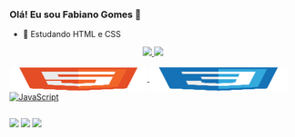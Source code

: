 ### Olá! Eu sou Fabiano Gomes 👋


- 🌱 Estudando HTML e CSS


<div align="center">
  <a href="https://github.com/fabianogomes01">
  <img height="180em" src="https://github-readme-stats.vercel.app/api?username=fabianogomes01&show_icons=true&theme=dark&include_all_commits=true&count_private=true"/>
  <img height="180em" src="https://github-readme-stats.vercel.app/api/top-langs/?username=fabianogomes01&layout=compact&langs_count=7&theme=dark"/>
</div>
<div style="display: inline_block"><br>
  <img align="center" alt="HTML" height="42" width="48%" src="https://raw.githubusercontent.com/devicons/devicon/master/icons/html5/html5-original.svg">
  <img align="center" alt="CSS" height="42" width="48%" src="https://raw.githubusercontent.com/devicons/devicon/master/icons/css3/css3-original.svg">
  <img align="center" alt="JavaScript" height="42" width="48%" src="https://cdn.jsdelivr.net/gh/devicons/devicon/icons/javascript/javascript-original.svg">
</div>

  ##
<div> 

<a href="https://www.linkedin.com/in/fabiano-gomes-95590b1a4/" target="_blank"><img src="https://img.shields.io/badge/-LinkedIn-%230077B5?style=for-the-badge&logo=linkedin&logoColor=white" target="_blank"></a>
<a href="https://api.whatsapp.com/send?phone=5581991284940&text=Ol%C3%A1%2C%20vi%20seu%20perfil%20no%20github!" target="_blank"><img src="https://img.shields.io/badge/WhatsApp-25D366?style=for-the-badge&logo=whatsapp&logoColor=white" target="_blank"></a> 
<a href="https://www.instagram.com/fabianog01/" target="_blank"><img src="https://img.shields.io/badge/Instagram-E4405F?style=for-the-badge&logo=instagram&logoColor=white" target="_blank"></a>
  
</div>
